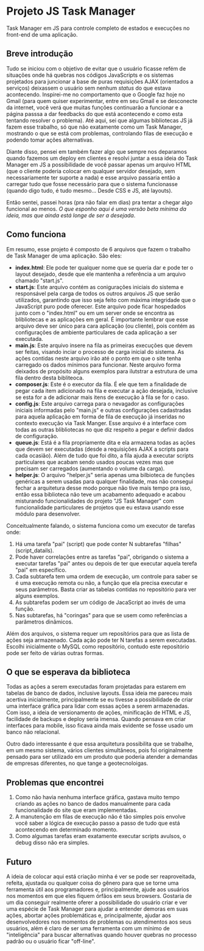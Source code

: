 # Projeto JS Task Manager

Task Manager em JS para controle completo de estados e execuções no front-end de uma aplicação.

## Breve introdução

Tudo se iniciou com o objetivo de evitar que o usuário ficasse refém de situações onde há quebras nos códigos JavaScripts e os sistemas projetados para juncionar a base de puras requisições AJAX (orientados a serviços) deixassem o usuário sem nenhum _status_ do que estava acontecendo. Inspirei-me no comportamento que o Google faz hoje no Gmail (para quem quiser experimentar, entre em seu Gmail e se desconecte da internet, você verá que muitas funções continuarão a funcionar e a página passsa a dar feedbacks do que está acontecendo e como esta tentando resolver o problema). Até aqui, sei que algumas bibliotecas JS já fazem esse trabalho, só que não exatamente como um Task Manager, mostrando o que se está com problemas, controlando filas de execução e podendo tomar ações alternativas. 

Diante disso, pensei em também fazer algo que sempre nos deparamos quando fazemos um deploy em clientes e resolvi juntar a essa ideia do Task Manager em JS a possibilidade de você passar apenas um arquivo HTML (que o cliente poderia colocar em qualquer servidor desejado, sem necessariamente ter suporte a nada) e esse arquivo passaria então a carregar tudo que fosse necessário para que o sistema funcionasse (quando digo tudo, é tudo mesmo... Desde CSS e JS, até layouts). 

Então sentei, passei horas (pra não falar em dias) pra tentar a chegar algo funcional ao menos. _O que esponho aqui é uma versão beta mínima da ideia, mas que ainda está longe de ser a desejada_.

## Como funciona

Em resumo, esse projeto é composto de 6 arquivos que fazem o trabalho de Task Manager de uma aplicação. São eles:
- __index.html__: Ele pode ter qualquer nome que se queria dar e pode ter o layout desejado, desde que ele mantenha a referência a um arquivo chamado "start.js".
- __start.js__: Este arquivo contém as conigurações iniciais do sistema e responsável pela carga de todos os outros arquivos JS que serão utilizados, garantindo que isso seja feito com máxima integridade que o JavaScript puro pode oferecer. Este arquivo pode ficar hospedados junto com o "index.html" ou em um server onde se encontra as blibliotecas e as aplicações em geral. É importante lembrar que esse arquivo deve ser único para cara aplicação (ou cliente), pois contém as configurações de ambiente particulares de cada aplicação a ser executada.
- __main.js__: Este arquivo insere na fila as primeiras execuções que devem ser feitas, visando inciar o processo de carga inicial do sistema. As ações contidas neste arquivo irão até o ponto em que o site tenha carregado os dados mínimos para funcionar. Neste arquivo forma deixados de propósito alguns exemplos para ilutstrar a estrutura de uma fila dentro desta bibliteoca.
- __composer.js__: Este é o executor da fila. É ele que tem a finalidade de pegar cada item adicionado na fila e executar a ação desejada, inclusive se esta for a de adicionar mais itens de execução à fila se for o caso.
- __config.js__: Este arquivo carrega para o nevagador as configurações iniciais informadas pelo "main.js" e outras  configurações cadastradas para aquela aplicação em forma de fila de execução já inseridas no contexto execução via Task Manger. Esse arquivo é a interface com todas as outras blibliotecas no que diz respeito a pegar e definir dados de configuração.
- __queue.js__: Está é a fila propriamente dita e ela armazena todas as ações que devem ser executadas (desde a requisições AJAX a scripts para cada ocasião). Além de tudo que foi dito, a fila ajuda a executar scripts particulares que acabam sendo usados poucas vezes mas que precisam ser carregados (aumentando o volume da carga).
- __helper.js__: O arquivo "helper.js" seria apenas uma bilbioteca de funções genéricas a serem usadas para qualquer finalidade, mas não consegui fechar a arquitetura desse modo porque não tive mais tempo pra isso, então essa biblioteca não teve um acabamento adequado e acabou misturando funcionalidades do projeto "JS Task Manager" com funcionalidade particulares de projetos que eu estava usando esse módulo para desenvolver.

Conceitualmente falando, o sistema funciona como um executor de tarefas onde:

1. Há uma tarefa "pai" (script) que pode conter N subtarefas "filhas" (script_datails).
2. Pode haver correlações entre as tarefas "pai", obrigando o sistema a executar tarefas "pai" antes ou depois de ter que executar aquela terefa "pai" em específico.
3. Cada subtarefa tem uma ordem de execução, um controle para saber se é uma execução remota ou não, a função que ela precisa executar e seus parâmetros. Basta criar as tabelas contidas no repositório para ver alguns exemplos.
4. As subtarefas podem ser um código de JacaScript ao invés de uma função.
5. Nas subtarefas, há "coringas" para que se usem como referências a parâmetros dinâmicos.


Além dos arquivos, o sistema requer um reposítórios para que as lista de ações seja armazenado. Cada ação pode ter N tarefas a serem executadas. Escolhi inicialmente o MySQL como reposítório, contudo este repositório pode ser feito de várias outras formas.

## O que se esperava da biblioteca

Todas as ações a serem executadas foram projetadas para estarem em tabelas de banco de dados, inclusive layouts. Essa ideia me pareceu mais acertiva inicialmente, principalmente se eu tivesse a possibilidade de criar uma interface gráfica para lidar com essas ações a serem armazenadas. Com isso, a ideia de versionamento de ações, minificação de HTML e JS, facilidade de backups e deploy seria imensa. Quando pensava em criar interfaces para mobile, isso ficava ainda mais evidente se fosse usado um banco não relacional.

Outro dado interessante é que essa  arquitetura possibilita que se trabalhe, em um mesmo sistema, vários clientes simultâneos, pois foi originalmente pensado para ser utilizado em um produto que poderia atender a demandas de empresas diferentes, no que tange a geotecnoloigas.

## Problemas que encontrei

1. Como não havia nenhuma interface gráfica, gastava muito tempo criando as ações no banco de dados manualmente para cada funcionalidade do site que eram implementadas.
2. A manutenção em filas de execução não é tão simples pois envolve você saber a lógica de execução passo a passo de tudo que está acontecendo em determinado momento.
3. Como algumas tarefas eram exatamente executar scripts avulsos, o debug disso não era simples.

## Futuro

A ideia de colocar aqui está criação minha é ver se pode ser reaproveitada, refeita, ajustada ou qualquer coisa do gênero para que se torne uma ferramenta útil aos programadores e, principalmente, ajude aos usuários nos momentos em que eles fiquem órfãos em seus browsers. Gostaria de um dia conseguir realmente oferer a possibilidade do usuário criar e ver uma espécie de Task Manager para ajudar a entender demoras em suas ações, abortar ações problemáticas e, principalmente, ajudar aos desenvolvedores nos momentos de problemas ou atendimentos aos seus usuários, além é claro de ser uma ferramenta com um mínimo de "inteligência" para buscar alternativas quando houver quebras no processo padrão ou o usuário ficar "off-line".

